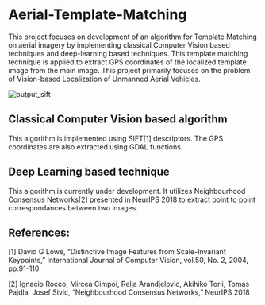 # Aerial-Template-Matching
This project focuses on development of an algorithm for Template Matching on aerial imagery by implementing classical Computer Vision based techniques and deep-learning based techniques. This template matching technique is applied to extract GPS coordinates of the localized template image from the main image. 
This project primarily focuses on the problem of Vision-based Localization of Unmanned Aerial Vehicles.

![output_sift](https://github.com/m-hamza-mughal/Aerial-Template-Matching/raw/master/SIFT-based/output%20image.png)
## Classical Computer Vision based algorithm
This algorithm is implemented using SIFT[1] descriptors. 
The GPS coordinates are also extracted using GDAL functions. 

## Deep Learning based technique
This algorithm is currently under development. It utilizes Neighbourhood Consensus Networks[2] presented in NeurIPS 2018 to extract point to point correspondances between two images.

## References:
[1] David G Lowe, “Distinctive Image Features from Scale-Invariant Keypoints,” 
International Journal of Computer Vision, vol.50, No. 2,
2004, pp.91-110

[2] Ignacio Rocco, Mircea Cimpoi, Relja Arandjelovic, Akihiko Torii, Tomas Pajdla, Josef Sivic,
“Neighbourhood Consensus Networks,” NeurIPS 2018
